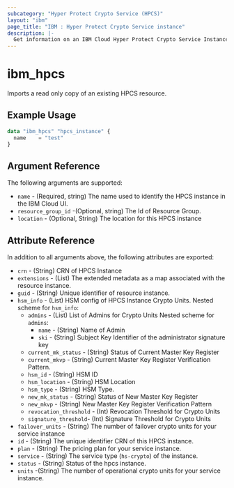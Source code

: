 ```yaml
---
subcategory: "Hyper Protect Crypto Service (HPCS)"
layout: "ibm"
page_title: "IBM : Hyper Protect Crypto Service instance"
description: |-
  Get information on an IBM Cloud Hyper Protect Crypto Service Instance.
---
```


# ibm\_hpcs

Imports a read only copy of an existing HPCS resource.

## Example Usage

```terraform
data "ibm_hpcs" "hpcs_instance" {
  name    = "test"
}
```

## Argument Reference

The following arguments are supported:

* `name` - (Required, string) The name used to identify the HPCS instance in the IBM Cloud UI.
* `resource_group_id` -(Optional, string) The Id of Resource Group.
* `location` - (Optional, String) The location for this HPCS instance

## Attribute Reference

In addition to all arguments above, the following attributes are exported:

* `crn` - (String) CRN of HPCS Instance
* `extensions` - (List) The extended metadata as a map associated with the resource instance.
* `guid` - (String) Unique identifier of resource instance.
* `hsm_info` - (List) HSM config of HPCS Instance Crypto Units.
  Nested scheme for `hsm_info`:
  * `admins` - (List) List of Admins for Crypto Units
    Nested scheme for `admins`:
      * `name` - (String) Name of Admin
      * `ski` - (String) Subject Key Identifier of the administrator signature key
  * `current_mk_status` - (String) Status of Current Master Key Register
  * `current_mkvp` - (String) Current Master Key Register Verification Pattern.
  * `hsm_id` - (String) HSM ID
  * `hsm_location` - (String) HSM Location
  * `hsm_type` - (String) HSM Type.
  * `new_mk_status` - (String) Status of New Master Key Register
  * `new_mkvp` - (String) New Master Key Register Verification Pattern
  * `revocation_threshold` - (Int) Revocation Threshold for Crypto Units
  * `signature_threshold`- (Int) Signature Threshold for Crypto Units
* `failover_units` - (String) The number of failover crypto units for your service instance
* `id` - (String) The unique identifier CRN of this HPCS instance.
* `plan` - (String) The pricing plan for your service instance.
* `service` - (String) The service type (`hs-crypto`) of the instance.
* `status` - (String) Status of the hpcs instance.
* `units` -(String) The number of operational crypto units for your service instance.
